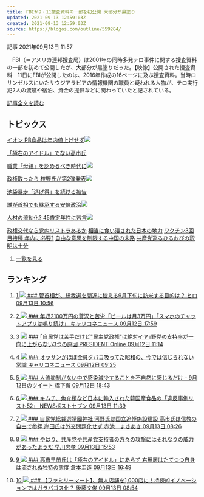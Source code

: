 ```yaml
---
title: FBIが9・11捜査資料の一部を初公開 大部分が黒塗り
updated: 2021-09-13 12:59:03Z
created: 2021-09-13 12:59:03Z
source: https://blogos.com/outline/559284/
---
```


 記事
2021年09月13日 11:57

　FBI（＝アメリカ連邦捜査局）は2001年の同時多発テロ事件に関する捜査資料の一部を初めて公開したが、大部分が黒塗りだった。【映像】公開された捜査資料　11日にFBIが公開したのは、2016年作成の16ページに及ぶ捜査資料。当時ロサンゼルスにいたサウジアラビアの情報機関の職員と疑われる人物が、テロ実行犯2人の渡航や宿泊、資金の提供などに関わっていたと記されている。

[記事全文を読む](https://blogos.com/article/559284/)

## トピックス

[イオン PB食品は年内値上げせず](https://blogos.com/outline/559352/)![](https://static.blogos.com/pc/image/refine/new.png)

[「極右のアイドル」でない高市氏](https://blogos.com/outline/559354/)

[職業「母親」を認めるべき時代に](https://blogos.com/outline/559381/)![](https://static.blogos.com/pc/image/refine/new.png)

[政権取ったら 枝野氏が第2弾発表](https://blogos.com/outline/559386/)![](https://static.blogos.com/pc/image/refine/new.png)

[池袋暴走「逃げ得」を続ける被告](https://blogos.com/outline/559325/)

[誰が首相でも継承する安倍政治](https://blogos.com/outline/559385/)![](https://static.blogos.com/pc/image/refine/new.png)

[人材の流動化? 45歳定年性に苦言](https://blogos.com/outline/559309/)![](https://static.blogos.com/pc/image/refine/new.png)

[政権交代なら党内リストラあるか](https://blogos.com/outline/559319/)
[相当に食い潰された日本の地力](https://blogos.com/outline/559369/)
[ワクチン3回目接種 年内に必要?](https://blogos.com/outline/559355/)
[自由な意思を制限する中国の末路](https://blogos.com/outline/559250/)
[共産党巡るひるおびの釈明は十分](https://blogos.com/outline/559333/)
1.   [一覧を見る](https://blogos.com/article/pickup_archive/0/)

## ランキング

1.   [   1  ![](https://static.blogos.com/media/member/372/icon.png?1631536207)    ### 菅首相が、総裁選を間近に控える9月下旬に訪米する目的は？       ヒロ    09月13日 10:56](https://blogos.com/article/559257/)

2.   [   2  ![](https://static.blogos.com/media/member/60196/icon.png?1631536207)    ### 年収2100万円の贅沢と苦労「ビールは月3万円」「スマホのチャットアプリは鳴り続け」       キャリコネニュース    09月12日 17:59](https://blogos.com/article/559125/)

3.   [   3  ![](https://static.blogos.com/media/member/85652/icon.png?1631536207)    ### ｢自民党は苦手だけど"民主党政権"は絶対イヤ｣野党の支持率が一向に上がらない3つの原因       PRESIDENT Online    09月12日 11:14](https://blogos.com/article/559148/)

4.   [   4  ![](https://static.blogos.com/media/member/60196/icon.png?1631536207)    ### オッサンがほぼ全員タバコ吸ってた昭和の、今では信じられない常識       キャリコネニュース    09月12日 09:25](https://blogos.com/article/559126/)

5.   [   5  ![](https://static.blogos.com/media/member/9497/icon.png?1631536207)    ### 人流抑制がない中で感染減少することを不自然に感じるだけ - 9月12日のツイート       橋下徹    09月12日 18:43](https://blogos.com/article/559198/)

6.   [   6  ![](https://static.blogos.com/media/member/141337/icon.png?1631536207)    ### キムチ、魚介類など日本に輸入された韓国産食品の「違反事例リスト52」       NEWSポストセブン    09月13日 11:39](https://blogos.com/article/559221/)

7.   [   7  ![](https://static.blogos.com/media/member/114731/icon.png?1631536207)    ### 自民党総裁選靖國神社 河野氏は国立追悼施設建設 高市氏は信教の自由で参拝 岸田氏は外交問題化せず       赤池　まさあき    09月13日 08:26](https://blogos.com/article/559234/)

8.   [   8  ![](https://static.blogos.com/media/member/94/icon.png?1631536207)    ### やはり、共産党や共産党支持者の方々の攻撃にはそれなりの威力があったようだ       早川忠孝    09月13日 15:53](https://blogos.com/article/559333/)

9.   [   9  ![](https://static.blogos.com/media/member/74996/icon.png?1631536207)    ### 高市早苗氏は「極右のアイドル」にあらず 右翼層はたてつつ自身は流されぬ独特の態度       倉本圭造    09月13日 16:49](https://blogos.com/article/559354/)

10.   [   10  ![](https://static.blogos.com/media/member/138/icon.png?1631536207)    ### 【ファミリーマート】、無人店舗を1,000店に！持続的イノベーションではガラパゴス化？       後藤文俊    09月13日 08:54](https://blogos.com/article/559238/)